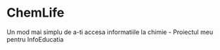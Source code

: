 # ChemLife
Un mod mai simplu de a-ti accesa informatiile la chimie - Proiectul meu pentru InfoEducatia
